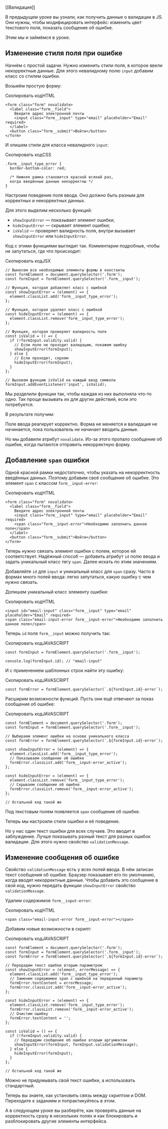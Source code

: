 [[Валидация]]

В предыдущем уроке вы узнали, как получить данные о валидации в JS. Они нужны, чтобы модифицировать интерфейс: изменить цвет текстового поля, показать сообщение об ошибке.

Этим мы и займёмся в уроке.

## Изменение стиля поля при ошибке

Начнём с простой задачи. Нужно изменить стили поля, в которое ввели некорректные данные. Для этого невалидному полю `input` добавим класс со стилем ошибки.

Возьмём простую форму:

Скопировать кодHTML

```
<form class="form" novalidate>
  <label class="form__field">
    Введите адрес электронной почты
    <input class="form__input" type="email" placeholder="Email" required>
  </label>
  <button class="form__submit">Войти</button>
</form> 
```

И опишем стили для класса невалидного `input`:

Скопировать кодCSS

```
.form__input_type_error {
  border-bottom-color: red;

  /* Нижняя рамка становится красной всякий раз, 
  когда введённые данные некорректны */
} 
```

Настроим поведение поля ввода. Оно должно быть разным для корректных и некорректных данных.

Для этого выделим несколько функций:

-   `showInputError` — показывает элемент ошибки;
-   `hideInputError` — скрывает элемент ошибки;
-   `isValid` — проверяет валидность поля, внутри вызывает `showInputError` или `hideInputError`.

Код с этими функциями выглядит так. Комментарии подробные, чтобы не запутаться, где что происходит:

Скопировать кодJSX

```
// Вынесем все необходимые элементы формы в константы
const formElement = document.querySelector('.form');
const formInput = formElement.querySelector('.form__input');

// Функция, которая добавляет класс с ошибкой
const showInputError = (element) => {
  element.classList.add('form__input_type_error');
};

// Функция, которая удаляет класс с ошибкой
const hideInputError = (element) => {
  element.classList.remove('form__input_type_error');
};

// Функция, которая проверяет валидность поля
const isValid = () => {
  if (!formInput.validity.valid) {
    // Если поле не проходит валидацию, покажем ошибку
    showInputError(formInput);
  } else {
    // Если проходит, скроем
    hideInputError(formInput);
  }
};

// Вызовем функцию isValid на каждый ввод символа
formInput.addEventListener('input', isValid); 
```

Мы разделили функции так, чтобы каждая из них выполняла что-то одно. Так проще вызывать их для других действий, если это потребуется.

В результате получим:

Поле ввода реагирует корректно. Форма не меняется и валидация не начинается, пока пользователь не начинает вводить данные.

Но мы добавили атрибут `novalidate`. Из-за этого пропало сообщение об ошибке, когда пытаются отправить некорректную форму.

## Добавление `span` ошибки

Одной красной рамки недостаточно, чтобы указать на некорректность введённых данных. Поэтому добавим своё сообщение об ошибке. Это элемент `span` с классом `form__input-error`:

Скопировать кодHTML

```
<form class="form" novalidate>
  <label class="form__field">
    Введите адрес электронной почты
    <input class="form__input" type="email" placeholder="Email" required>
    <span class="form__input-error">Необходимо заполнить данное поле</span>
  </label>
  <button class="form__submit">Войти</button>
</form> 
```

Теперь нужно связать элемент ошибки с полем, которое ей соответствует. Надёжный способ — добавить атрибут `id` полю ввода и задать уникальный класс тегу `span`. Далее искать по этим значениям.

Добавляйте `id` для `input` и уникальный класс для `span` сразу. Часто в формах много полей ввода: легко запутаться, какую ошибку с чем нужно связать.

Допишем уникальный класс элементу ошибки:

Скопировать кодHTML

```
<input id="email-input" class="form__input" type="email" placeholder="Email" required>
<span class="email-input-error form__input-error">Необходимо заполнить данное поле</span> 
```

Теперь `id` поля `form__input` можно получить так:

Скопировать кодJAVASCRIPT

```
const formInput = formElement.querySelector('.form__input');

console.log(formInput.id); // "email-input" 
```

И с применением шаблонных строк найти эту ошибку:

Скопировать кодJAVASCRIPT

```
const formError = formElement.querySelector(`.${formInput.id}-error`); 
```

Расширим возможности функций. Пусть они ещё отвечают за показ сообщения об ошибке:

Скопировать кодJAVASCRIPT

```
const formElement = document.querySelector('.form');
const formInput = formElement.querySelector('.form__input');

// Выбираем элемент ошибки на основе уникального класса 
const formError = formElement.querySelector(`.${formInput.id}-error`);

const showInputError = (element) => {
  element.classList.add('form__input_type_error');
  // Показываем сообщение об ошибке
  formError.classList.add('form__input-error_active');
};

const hideInputError = (element) => {
  element.classList.remove('form__input_type_error');
  // Скрываем сообщение об ошибке
  formError.classList.remove('form__input-error_active');
};

// Остальной код такой же 
```

Под текстовым полем появляется `span` сообщения об ошибке.

Теперь мы настроили стили ошибки и её поведение.

Но у нас один текст ошибки для всех случаев. Это вводит в заблуждение. Лучше показывать разный текст для разных ошибок валидации. Для этого нужно свойство `validationMessage`.

## Изменение сообщения об ошибке

Свойство `validationMessage` есть у всех полей ввода. В нём записан текст сообщения об ошибке. Браузер показывает его по умолчанию, когда вводят некорректные данные. Чтобы добавить это сообщение в свой код, нужно передать функции `showInputError` свойство `validationMessage`.

Удалим содержимое `form__input-error`:

Скопировать кодHTML

```
<span class="email-input-error form__input-error"></span> 
```

Добавим новые возможности в скрипт:

Скопировать кодJAVASCRIPT

```
const formElement = document.querySelector('.form');
const formInput = formElement.querySelector('.form__input');
const formError = formElement.querySelector(`.${formInput.id}-error`);

// Передадим текст ошибки вторым параметром
const showInputError = (element, errorMessage) => {
  element.classList.add('form__input_type_error');
  // Заменим содержимое span с ошибкой на переданный параметр
  formError.textContent = errorMessage;
  formError.classList.add('form__input-error_active');
};

const hideInputError = (element) => {
  element.classList.remove('form__input_type_error');
  formError.classList.remove('form__input-error_active');
  // Очистим ошибку
  formError.textContent = '';
};

const isValid = () => {
  if (!formInput.validity.valid) {
    // Передадим сообщение об ошибке вторым аргументом
    showInputError(formInput, formInput.validationMessage);
  } else {
    hideInputError(formInput);
  }
};
 
// Остальной код такой же 
```

Можно не придумывать свой текст ошибки, а использовать стандартный.

Теперь вы знаете, как установить связь между скриптом и DOM. Переходите к заданиям и попрактикуйтесь в этом.

А в следующем уроке вы разберёте, как проверять данные на корректность сразу в нескольких полях и как блокировать и разблокировать другие элементы интерфейса.